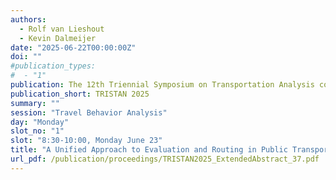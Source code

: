 ```yaml
---
authors:
  - Rolf van Lieshout
  - Kevin Dalmeijer
date: "2025-06-22T00:00:00Z"
doi: ""
#publication_types:
#  - "1"
publication: The 12th Triennial Symposium on Transportation Analysis conference
publication_short: TRISTAN 2025
summary: ""
session: "Travel Behavior Analysis"
day: "Monday"
slot_no: "1"
slot: "8:30-10:00, Monday June 23"
title: "A Unified Approach to Evaluation and Routing in Public Transport Systems"
url_pdf: /publication/proceedings/TRISTAN2025_ExtendedAbstract_37.pdf
---
```

